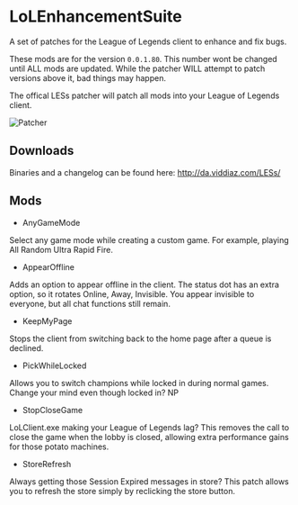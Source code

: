 LoLEnhancementSuite
==================

A set of patches for the League of Legends client to enhance and fix bugs.

These mods are for the version `0.0.1.80`. This number wont be changed until ALL mods are updated. While the patcher WILL attempt to patch versions above it, bad things may happen.

The offical LESs patcher will patch all mods into your League of Legends client.

![Patcher](http://puu.sh/80vfs.png)

## Downloads

Binaries and a changelog can be found here: http://da.viddiaz.com/LESs/

## Mods

* AnyGameMode

Select any game mode while creating a custom game. For example, playing All Random Ultra Rapid Fire.

* AppearOffline

Adds an option to appear offline in the client. The status dot has an extra option, so it rotates Online, Away, Invisible. You appear invisible to everyone, but all chat functions still remain.

* KeepMyPage

Stops the client from switching back to the home page after a queue is declined.

* PickWhileLocked

Allows you to switch champions while locked in during normal games. Change your mind even though locked in? NP

* StopCloseGame

LoLClient.exe making your League of Legends lag? This removes the call to close the game when the lobby is closed, allowing extra performance gains for those potato machines.

* StoreRefresh

Always getting those Session Expired messages in store? This patch allows you to refresh the store simply by reclicking the store button.
